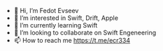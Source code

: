 - 👋 Hi, I’m Fedot Evseev
- 👀 I’m interested in Swift, Drift, Apple
- 🌱 I’m currently learning Swift
- 💞️ I’m looking to collaborate on Swift Engeneering
- 📫 How to reach me https://t.me/ecr334

<!---
FeDykt/FeDykt is a ✨ special ✨ repository because its `README.md` (this file) appears on your GitHub profile.
You can click the Preview link to take a look at your changes.
--->
